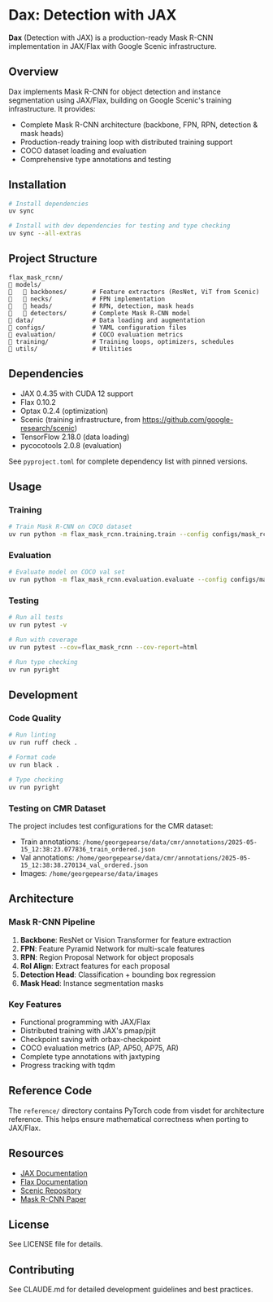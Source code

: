 # Dax: Detection with JAX

**Dax** (Detection with JAX) is a production-ready Mask R-CNN implementation in JAX/Flax with Google Scenic infrastructure.

## Overview

Dax implements Mask R-CNN for object detection and instance segmentation using JAX/Flax, building on Google Scenic's training infrastructure. It provides:

- Complete Mask R-CNN architecture (backbone, FPN, RPN, detection & mask heads)
- Production-ready training loop with distributed training support
- COCO dataset loading and evaluation
- Comprehensive type annotations and testing

## Installation

```bash
# Install dependencies
uv sync

# Install with dev dependencies for testing and type checking
uv sync --all-extras
```

## Project Structure

```
flax_mask_rcnn/
   models/
      backbones/       # Feature extractors (ResNet, ViT from Scenic)
      necks/           # FPN implementation
      heads/           # RPN, detection, mask heads
      detectors/       # Complete Mask R-CNN model
   data/                # Data loading and augmentation
   configs/             # YAML configuration files
   evaluation/          # COCO evaluation metrics
   training/            # Training loops, optimizers, schedules
   utils/               # Utilities
```

## Dependencies

- JAX 0.4.35 with CUDA 12 support
- Flax 0.10.2
- Optax 0.2.4 (optimization)
- Scenic (training infrastructure, from https://github.com/google-research/scenic)
- TensorFlow 2.18.0 (data loading)
- pycocotools 2.0.8 (evaluation)

See `pyproject.toml` for complete dependency list with pinned versions.

## Usage

### Training

```bash
# Train Mask R-CNN on COCO dataset
uv run python -m flax_mask_rcnn.training.train --config configs/mask_rcnn_r50_fpn.yaml
```

### Evaluation

```bash
# Evaluate model on COCO val set
uv run python -m flax_mask_rcnn.evaluation.evaluate --config configs/mask_rcnn_r50_fpn.yaml --checkpoint path/to/checkpoint
```

### Testing

```bash
# Run all tests
uv run pytest -v

# Run with coverage
uv run pytest --cov=flax_mask_rcnn --cov-report=html

# Run type checking
uv run pyright
```

## Development

### Code Quality

```bash
# Run linting
uv run ruff check .

# Format code
uv run black .

# Type checking
uv run pyright
```

### Testing on CMR Dataset

The project includes test configurations for the CMR dataset:

- Train annotations: `/home/georgepearse/data/cmr/annotations/2025-05-15_12:38:23.077836_train_ordered.json`
- Val annotations: `/home/georgepearse/data/cmr/annotations/2025-05-15_12:38:38.270134_val_ordered.json`
- Images: `/home/georgepearse/data/images`

## Architecture

### Mask R-CNN Pipeline

1. **Backbone**: ResNet or Vision Transformer for feature extraction
2. **FPN**: Feature Pyramid Network for multi-scale features
3. **RPN**: Region Proposal Network for object proposals
4. **RoI Align**: Extract features for each proposal
5. **Detection Head**: Classification + bounding box regression
6. **Mask Head**: Instance segmentation masks

### Key Features

- Functional programming with JAX/Flax
- Distributed training with JAX's pmap/pjit
- Checkpoint saving with orbax-checkpoint
- COCO evaluation metrics (AP, AP50, AP75, AR)
- Complete type annotations with jaxtyping
- Progress tracking with tqdm

## Reference Code

The `reference/` directory contains PyTorch code from visdet for architecture reference. This helps ensure mathematical correctness when porting to JAX/Flax.

## Resources

- [JAX Documentation](https://jax.readthedocs.io/)
- [Flax Documentation](https://flax.readthedocs.io/)
- [Scenic Repository](https://github.com/google-research/scenic)
- [Mask R-CNN Paper](https://arxiv.org/abs/1703.06870)

## License

See LICENSE file for details.

## Contributing

See CLAUDE.md for detailed development guidelines and best practices.
